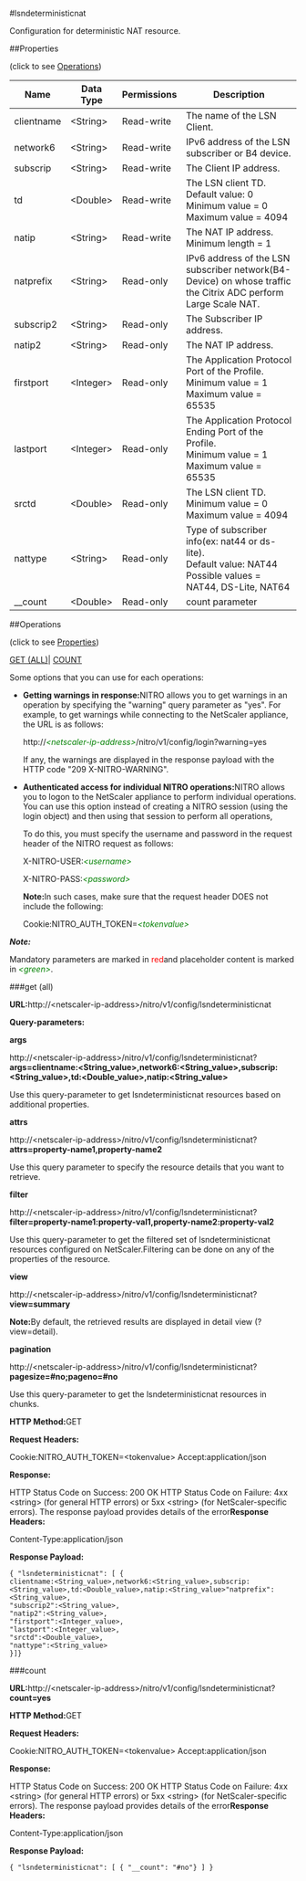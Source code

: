#lsndeterministicnat

Configuration for deterministic NAT resource.


##Properties 
<span>(click to see [Operations](#opera))</span>


<table><thead><tr><th>Name</th><th>Data Type</th><th>Permissions</th><th>Description</th></tr></thead><tbody><tr><td>clientname</td><td>&lt;String></td><td>Read-write</td><td>The name of the LSN Client.</td></tr><tr><td>network6</td><td>&lt;String></td><td>Read-write</td><td>IPv6 address of the LSN subscriber or B4 device.</td></tr><tr><td>subscrip</td><td>&lt;String></td><td>Read-write</td><td>The Client IP address.</td></tr><tr><td>td</td><td>&lt;Double></td><td>Read-write</td><td>The LSN client TD.<br>Default value: 0<br>Minimum value = 0<br>Maximum value = 4094</td></tr><tr><td>natip</td><td>&lt;String></td><td>Read-write</td><td>The NAT IP address.<br>Minimum length = 1</td></tr><tr><td>natprefix</td><td>&lt;String></td><td>Read-only</td><td>IPv6 address of the LSN subscriber network(B4-Device) on whose traffic the Citrix ADC perform Large Scale NAT.</td></tr><tr><td>subscrip2</td><td>&lt;String></td><td>Read-only</td><td>The Subscriber IP address.</td></tr><tr><td>natip2</td><td>&lt;String></td><td>Read-only</td><td>The NAT IP address.</td></tr><tr><td>firstport</td><td>&lt;Integer></td><td>Read-only</td><td>The Application Protocol Port of the Profile.<br>Minimum value = 1<br>Maximum value = 65535</td></tr><tr><td>lastport</td><td>&lt;Integer></td><td>Read-only</td><td>The Application Protocol Ending Port of the Profile.<br>Minimum value = 1<br>Maximum value = 65535</td></tr><tr><td>srctd</td><td>&lt;Double></td><td>Read-only</td><td>The LSN client TD.<br>Minimum value = 0<br>Maximum value = 4094</td></tr><tr><td>nattype</td><td>&lt;String></td><td>Read-only</td><td>Type of subscriber info(ex: nat44 or ds-lite).<br>Default value: NAT44<br>Possible values = NAT44, DS-Lite, NAT64</td></tr><tr><td>__count</td><td>&lt;Double></td><td>Read-only</td><td>count parameter</td></tr></tbody></table>
##Operations 
<span>(click to see [Properties](#prope))</span>


[GET (ALL)](#ge)| [COUNT](#)


Some options that you can use for each operations:
<ul><li><p><b>Getting warnings in response:</b>NITRO allows you to get warnings in an operation by specifying the "warning" query parameter as "yes". For example, to get warnings while connecting to the NetScaler appliance, the URL is as follows:</p><p>http://<span style="color:green;font-style:italic;">&lt;netscaler-ip-address&gt;</span>/nitro/v1/config/login?warning=yes</p><p>If any, the warnings are displayed in the response payload with the HTTP code "209 X-NITRO-WARNING".</p></li><li><p><b>Authenticated access for individual NITRO operations:</b>NITRO allows you to logon to the NetScaler appliance to perform individual operations. You can use this option instead of creating a NITRO session (using the login object) and then using that session to perform all operations,</p><p>To do this, you must specify the username and password in the request header of the NITRO request as follows:</p><p>X-NITRO-USER:<span style="color:green;font-style:italic;">&lt;username&gt;</span></p><p>X-NITRO-PASS:<span style="color:green;font-style:italic;">&lt;password&gt;</span></p><p><b>Note:</b>In such cases, make sure that the request header DOES not include the following:</p><p>Cookie:NITRO_AUTH_TOKEN=<span style="color:green;font-style:italic;">&lt;tokenvalue&gt;</span></p></li></ul>



***Note:*** 
Mandatory parameters are marked in <span style="color:#FF0000;">red</span>and placeholder content is marked in <span style="color:green;font-style:italic">&lt;green&gt;</span>.

###get (all)



<b>URL:</b>http://&lt;netscaler-ip-address&gt;/nitro/v1/config/lsndeterministicnat
<b>Query-parameters:</b>
<b>args</b>
http://&lt;netscaler-ip-address&gt;/nitro/v1/config/lsndeterministicnat?<b>args=clientname:&lt;String_value&gt;,network6:&lt;String_value&gt;,subscrip:&lt;String_value&gt;,td:&lt;Double_value&gt;,natip:&lt;String_value&gt;</b>
Use this query-parameter to get lsndeterministicnat resources based on additional properties.


<b>attrs</b>
http://&lt;netscaler-ip-address&gt;/nitro/v1/config/lsndeterministicnat?<b>attrs=property-name1,property-name2</b>
Use this query parameter to specify the resource details that you want to retrieve.


<b>filter</b>
http://&lt;netscaler-ip-address&gt;/nitro/v1/config/lsndeterministicnat?<b>filter=property-name1:property-val1,property-name2:property-val2</b>
Use this query-parameter to get the filtered set of lsndeterministicnat resources configured on NetScaler.Filtering can be done on any of the properties of the resource.


<b>view</b>
http://&lt;netscaler-ip-address&gt;/nitro/v1/config/lsndeterministicnat?<b>view=summary</b>
<b>Note:</b>By default, the retrieved results are displayed in detail view (?view=detail).


<b>pagination</b>
http://&lt;netscaler-ip-address&gt;/nitro/v1/config/lsndeterministicnat?<b>pagesize=#no;pageno=#no</b>
Use this query-parameter to get the lsndeterministicnat resources in chunks.



<b>HTTP Method:</b>GET
<b>Request Headers:</b>

Cookie:NITRO_AUTH_TOKEN=&lt;tokenvalue&gt;Accept:application/json

<b>Response:</b>
HTTP Status Code on Success: 200 OKHTTP Status Code on Failure: 4xx &lt;string&gt; (for general HTTP errors) or 5xx &lt;string&gt; (for NetScaler-specific errors). The response payload provides details of the error<b>Response Headers:</b>

Content-Type:application/json

<b>Response Payload: </b>```{ "lsndeterministicnat": [ {clientname:<String_value>,network6:<String_value>,subscrip:<String_value>,td:<Double_value>,natip:<String_value>"natprefix":<String_value>,"subscrip2":<String_value>,"natip2":<String_value>,"firstport":<Integer_value>,"lastport":<Integer_value>,"srctd":<Double_value>,"nattype":<String_value>}]}```



###count



<b>URL:</b>http://&lt;netscaler-ip-address&gt;/nitro/v1/config/lsndeterministicnat?<b>count=yes</b>
<b>HTTP Method:</b>GET
<b>Request Headers:</b>

Cookie:NITRO_AUTH_TOKEN=&lt;tokenvalue&gt;Accept:application/json

<b>Response:</b>
HTTP Status Code on Success: 200 OKHTTP Status Code on Failure: 4xx &lt;string&gt; (for general HTTP errors) or 5xx &lt;string&gt; (for NetScaler-specific errors). The response payload provides details of the error<b>Response Headers:</b>

Content-Type:application/json

<b>Response Payload: </b>```{ "lsndeterministicnat": [ { "__count": "#no"} ] }```



